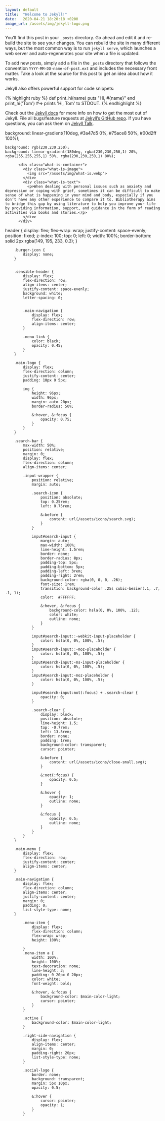 ```yaml
---
layout: default
title:  "Welcome to Jekyll!"
date:   2020-04-21 18:20:18 +0200
image_url: /assets/img/jekyll-logo.png
---
```

You’ll find this post in your `_posts` directory. Go ahead and edit it and re-build the site to see your changes. You can rebuild the site in many different ways, but the most common way is to run `jekyll serve`, which launches a web server and auto-regenerates your site when a file is updated.

To add new posts, simply add a file in the `_posts` directory that follows the convention `YYYY-MM-DD-name-of-post.ext` and includes the necessary front matter. Take a look at the source for this post to get an idea about how it works.

Jekyll also offers powerful support for code snippets:

{% highlight ruby %}
def print_hi(name)
  puts "Hi, #{name}"
end
print_hi('Tom')
#=> prints 'Hi, Tom' to STDOUT.
{% endhighlight %}

Check out the [Jekyll docs][jekyll-docs] for more info on how to get the most out of Jekyll. File all bugs/feature requests at [Jekyll’s GitHub repo][jekyll-gh]. If you have questions, you can ask them on [Jekyll Talk][jekyll-talk].

[jekyll-docs]: https://jekyllrb.com/docs/home
[jekyll-gh]:   https://github.com/jekyll/jekyll
[jekyll-talk]: https://talk.jekyllrb.com/

background: linear-gradient(110deg, #3a47d5 0%, #75ace8 50%, #00d2ff 100%);

    background: rgb(230,230,250);
    background: linear-gradient(180deg, rgba(230,230,250,1) 20%, rgba(255,255,255,1) 50%, rgba(230,230,250,1) 80%);

          <div class="what-is-container">
            <div class="what-is-image">
              <img src="/assets/img/what-is.webp">
            </div>
            <div class="what-is-text">
              <p>When dealing with personal issues such as anxiety and depression or coping with grief, sometimes it can be difficult to make sense of what is happening in your mind and body, especially if you don’t have any other experience to compare it to. Bibliotherapy aims to bridge this gap by using literature to help you improve your life by providing information, support, and guidance in the form of reading activities via books and stories.</p>
            </div>
          </div>


   header {
        display: flex;
        flex-wrap: wrap;
        justify-content: space-evenly;
        position: fixed;
        z-index: 100;
        top: 0;
        left: 0;
        width: 100%;
        border-bottom: solid 2px rgba(149, 195, 233, 0.3);
    }

        .burger-icon {
            display: none;
        }


        .sensible-header {
            display: flex;
            flex-direction: row;
            align-items: center;
            justify-content: space-evenly;
            background: white;
            letter-spacing: 0;


            .main-navigation {
                display: flex;
                flex-direction: row;
                align-items: center;
            }

            .menu-link {
                color: black;
                opacity: 0.45;
            }
        }

        .main-logo {
            display: flex;
            flex-direction: column;
            justify-content: center;
            padding: 10px 0 5px;

            img {
                height: 96px;
                width: 96px;
                margin: auto 20px;
                border-radius: 50%;

                &:hover, &:focus {
                    opacity: 0.75;
                }
            }
        }

        .search-bar {
            max-width: 50%;
            position: relative;
            margin: 0;
            display: flex;
            flex-direction: column;
            align-items: center;

            .input-wrapper {
                position: relative;
                margin: auto;

                .search-icon {
                    position: absolute;
                    top: 0.25rem;
                    left: 0.75rem;

                    &:before {
                        content: url(/assets/icons/search.svg);
                    }
                }

                input#search-input {
                    margin: auto;
                    max-width: 100%;
                    line-height: 1.5rem;
                    border: none;
                    border-radius: 8px;
                    padding-top: 5px;
                    padding-bottom: 5px;
                    padding-left: 3rem;
                    padding-right: 2rem;
                    background-color: rgba(0, 0, 0, .26);
                    font-size: 1rem;
                    transition: background-color .25s cubic-bezier(.1, .7, .1, 1);
                    color: 	#FFFFFF;

                    &:hover, &:focus {
                        background-color: hsla(0, 0%, 100%, .12);
                        color: white;
                        outline: none;
                    }
                }

                input#search-input::-webkit-input-placeholder {
                    color: hsla(0, 0%, 100%, .5);
                }
                input#search-input::-moz-placeholder {
                    color: hsla(0, 0%, 100%, .5);
                }
                input#search-input:-ms-input-placeholder {
                    color: hsla(0, 0%, 100%, .5);
                }
                input#search-input:-moz-placeholder {
                    color: hsla(0, 0%, 100%, .5);
                }

                input#search-input:not(:focus) + .search-clear {
                    opacity: 0;
                }

                .search-clear {
                    display: block;
                    position: absolute;
                    line-height: 1.5;
                    top: -0.7rem;
                    left: 13.5rem;
                    border: none;
                    padding: 1rem;
                    background-color: transparent;
                    cursor: pointer;

                    &:before {
                        content: url(/assets/icons/close-small.svg);
                    }

                    &:not(:focus) {
                        opacity: 0.5;
                    }

                    &:hover {
                        opacity: 1;
                        outline: none;
                    }

                    &:focus {
                        opacity: 0.5;
                        outline: none;
                    }
                }
            }
        }

        .main-menu {
            display: flex;
            flex-direction: row;
            justify-content: center;
            align-items: center;
        }

        .main-navigation {
            display: flex;
            flex-direction: column;
            align-items: center;
            justify-content: center;
            margin: 0;
            padding: 0;
            list-style-type: none;
        }

            .menu-item {
                display: flex;
                flex-direction: column;
                flex-wrap: wrap;
                height: 100%;

            }
            .menu-item a {
                width: 100%;
                height: 100%;
                text-decoration: none;
                line-height: 3;
                padding: 0 20px 0 20px;
                color: white;
                font-weight: bold;

                &:hover, &:focus {
                    background-color: $main-color-light;
                    cursor: pointer;
                }
            }

            .active {
                background-color: $main-color-light;
            }

            .right-side-navigation {
                display: flex;
                align-items: center;
                margin: 0;
                padding-right: 20px;
                list-style-type: none;
            }

            .social-logo {
                border: none;
                background: transparent;
                margin: 5px 10px;
                opacity: 0.5;

                &:hover {
                    cursor: pointer;
                    opacity: 1;
                }
            }